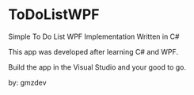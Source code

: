 # ToDoListWPF
Simple To Do List WPF Implementation Written in C#

This app was developed after learning C# and WPF.

Build the app in the Visual Studio and your good to go.

by: gmzdev

